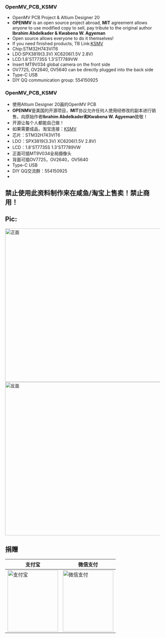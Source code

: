 
<!--
 * @Descripttion : 
 * @version      : 
 * @Author       : Kevincoooool
 * @Date         : 2020-06-05 08:20:49
 * @LastEditors  : Kevincoooool
 * @LastEditTime : 2021-02-02 09:42:00
 * @FilePath     : \Github\OpenMV_PCB\README.md
-->

### OpenMV_PCB_KSMV

* OpenMV PCB Project & Altium Designer 20
* **OPENMV** is an open source project abroad, **MIT** agreement allows anyone to use modified copy to sell, pay tribute to the original author **Ibrahim Abdelkader & Kwabena W. Agyeman**
* Open source allows everyone to do it themselves!
* If you need finished products, TB Link:[KSMV](https://item.taobao.com/item.htm?spm=a1z10.1-c-s.w4004-17480225679.8.bc5821d6jzZt2j&id=618072724609)
* Chip:STM32H743VIT6
* LDO:SPX3819(3.3V) XC6206(1.5V 2.8V)
* LCD:1.8'ST7735S  1.3'ST7789VW
* Insert MT9V034 global camera on the front side
* OV7725, OV2640, OV5640 can be directly plugged into the back side
* Type-C USB
* DIY QQ communication group: 554150925

### 

### OpenMV_PCB_KSMV
* 使用Altium Designer 20画的OpenMV PCB
* **OPENMV**是美国的开源项目，**MIT**协议允许任何人使用经修改的副本进行销售，向原始作者**Ibrahim Abdelkader和Kwabena W. Agyeman**致敬！
* 开源让每个人都能自己做！
* 如果需要成品，淘宝连接：[KSMV](https://item.taobao.com/item.htm?spm=a1z10.1-c-s.w4004-17480225679.8.bc5821d6jzZt2j&id=618072724609)
* 芯片：STM32H743VIT6
* LDO：SPX3819(3.3V) XC6206(1.5V 2.8V)
* LCD：1.8'ST7735S  1.3'ST7789VW
* 正面可插MT9V034全局摄像头
* 背面可插OV7725，OV2640，OV5640
* Type-C USB
* DIY QQ交流群：554150925
* 
## 禁止使用此资料制作来在咸鱼/淘宝上售卖！禁止商用！

## Pic:

<img src="https://whycan.com/files/members/4115/front.jpg" height="500px" width="800px" title="正面" style="display:inherit;"/> 
<img src="https://whycan.com/files/members/4115/back.jpg" height="500px" width="800px" title="反面" style="display:inherit;"/> 

## 捐赠
| 支付宝 | 微信支付 |
| ------ | --------- |
| <img src="https://whycan.com/files/members/4115/alipay.png" height="200px" width="164px" title="支付宝" style="display:inherit;"/> | <img src="https://github.com/Kevincoooool/OpenMV_PCB/blob/master/pic/wechat.png" height="200px" width="164px" title="微信支付" style="display:inherit;"/> |
